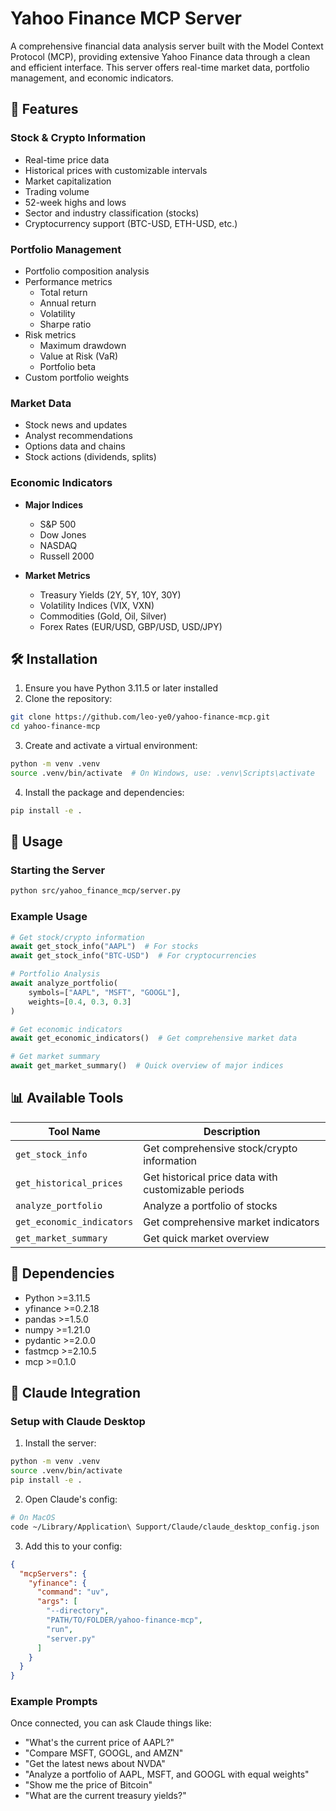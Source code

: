 # Yahoo Finance MCP Server

A comprehensive financial data analysis server built with the Model Context Protocol (MCP), providing extensive Yahoo Finance data through a clean and efficient interface. This server offers real-time market data, portfolio management, and economic indicators.

## 🚀 Features

### Stock & Crypto Information
- Real-time price data
- Historical prices with customizable intervals
- Market capitalization
- Trading volume
- 52-week highs and lows
- Sector and industry classification (stocks)
- Cryptocurrency support (BTC-USD, ETH-USD, etc.)

### Portfolio Management
- Portfolio composition analysis
- Performance metrics
  - Total return
  - Annual return
  - Volatility
  - Sharpe ratio
- Risk metrics
  - Maximum drawdown
  - Value at Risk (VaR)
  - Portfolio beta
- Custom portfolio weights

### Market Data
- Stock news and updates
- Analyst recommendations
- Options data and chains
- Stock actions (dividends, splits)

### Economic Indicators
- **Major Indices**
  - S&P 500
  - Dow Jones
  - NASDAQ
  - Russell 2000

- **Market Metrics**
  - Treasury Yields (2Y, 5Y, 10Y, 30Y)
  - Volatility Indices (VIX, VXN)
  - Commodities (Gold, Oil, Silver)
  - Forex Rates (EUR/USD, GBP/USD, USD/JPY)

## 🛠️ Installation

1. Ensure you have Python 3.11.5 or later installed
2. Clone the repository:
```bash
git clone https://github.com/leo-ye0/yahoo-finance-mcp.git
cd yahoo-finance-mcp
```

3. Create and activate a virtual environment:
```bash
python -m venv .venv
source .venv/bin/activate  # On Windows, use: .venv\Scripts\activate
```

4. Install the package and dependencies:
```bash
pip install -e .
```

## 🚀 Usage

### Starting the Server

```bash
python src/yahoo_finance_mcp/server.py
```

### Example Usage

```python
# Get stock/crypto information
await get_stock_info("AAPL")  # For stocks
await get_stock_info("BTC-USD")  # For cryptocurrencies

# Portfolio Analysis
await analyze_portfolio(
    symbols=["AAPL", "MSFT", "GOOGL"],
    weights=[0.4, 0.3, 0.3]
)

# Get economic indicators
await get_economic_indicators()  # Get comprehensive market data

# Get market summary
await get_market_summary()  # Quick overview of major indices
```

## 📊 Available Tools

| Tool Name | Description |
|-----------|-------------|
| `get_stock_info` | Get comprehensive stock/crypto information |
| `get_historical_prices` | Get historical price data with customizable periods |
| `analyze_portfolio` | Analyze a portfolio of stocks |
| `get_economic_indicators` | Get comprehensive market indicators |
| `get_market_summary` | Get quick market overview |

## 🔧 Dependencies

- Python >=3.11.5
- yfinance >=0.2.18
- pandas >=1.5.0
- numpy >=1.21.0
- pydantic >=2.0.0
- fastmcp >=2.10.5
- mcp >=0.1.0

## 🤖 Claude Integration

### Setup with Claude Desktop

1. Install the server:
```bash
python -m venv .venv
source .venv/bin/activate
pip install -e .
```

2. Open Claude's config:
```bash
# On MacOS
code ~/Library/Application\ Support/Claude/claude_desktop_config.json
```

3. Add this to your config:
```json
{
  "mcpServers": {
    "yfinance": {
      "command": "uv",
      "args": [
        "--directory",
        "PATH/TO/FOLDER/yahoo-finance-mcp",
        "run",
        "server.py"
      ]
    }
  }
}
```

### Example Prompts

Once connected, you can ask Claude things like:

- "What's the current price of AAPL?"
- "Compare MSFT, GOOGL, and AMZN"
- "Get the latest news about NVDA"
- "Analyze a portfolio of AAPL, MSFT, and GOOGL with equal weights"
- "Show me the price of Bitcoin"
- "What are the current treasury yields?"
